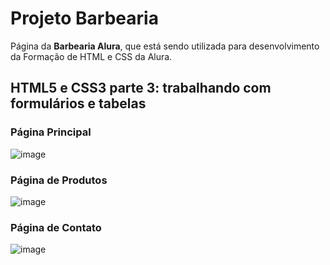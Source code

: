 # Projeto Barbearia

Página da **Barbearia Alura**, que está sendo utilizada para desenvolvimento da Formação de HTML e CSS da Alura.

## HTML5 e CSS3 parte 3: trabalhando com formulários e tabelas

### Página Principal
![image](https://user-images.githubusercontent.com/118500077/203452481-f67bf442-9d45-49a3-a3a2-d85cd4f54587.png)

### Página de Produtos
![image](https://user-images.githubusercontent.com/118500077/204931537-99e28149-b0c2-4da6-ba4b-49f32200c346.png)

### Página de Contato
![image](https://user-images.githubusercontent.com/118500077/205187799-cd56ac4c-9944-4f41-942b-6b56981240dd.png)



